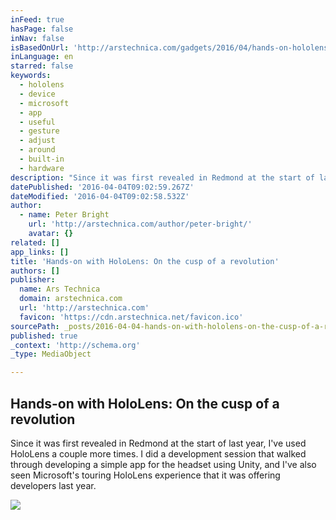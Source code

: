 ```yaml
---
inFeed: true
hasPage: false
inNav: false
isBasedOnUrl: 'http://arstechnica.com/gadgets/2016/04/hands-on-hololens-on-the-cusp-of-a-revolution/'
inLanguage: en
starred: false
keywords:
  - hololens
  - device
  - microsoft
  - app
  - useful
  - gesture
  - adjust
  - around
  - built-in
  - hardware
description: "Since it was first revealed in Redmond at the start of last year, I've used HoloLens a couple more times. I did a development session that walked through developing a simple app for the headset using Unity, and I've also seen Microsoft's touring HoloLens experience that it was offering developers last year."
datePublished: '2016-04-04T09:02:59.267Z'
dateModified: '2016-04-04T09:02:58.532Z'
author:
  - name: Peter Bright
    url: 'http://arstechnica.com/author/peter-bright/'
    avatar: {}
related: []
app_links: []
title: 'Hands-on with HoloLens: On the cusp of a revolution'
authors: []
publisher:
  name: Ars Technica
  domain: arstechnica.com
  url: 'http://arstechnica.com'
  favicon: 'https://cdn.arstechnica.net/favicon.ico'
sourcePath: _posts/2016-04-04-hands-on-with-hololens-on-the-cusp-of-a-revolution.md
published: true
_context: 'http://schema.org'
_type: MediaObject

---
```

<article style=""><h1>Hands-on with HoloLens: On the cusp of a revolution</h1><p>Since it was first revealed in Redmond at the start of last year, I've used HoloLens a couple more times. I did a development session that walked through developing a simple app for the headset using Unity, and I've also seen Microsoft's touring HoloLens experience that it was offering developers last year.</p><img src="http://cdn.arstechnica.net/wp-content/uploads/2016/03/peter-hololens-640x357.png" /></article>